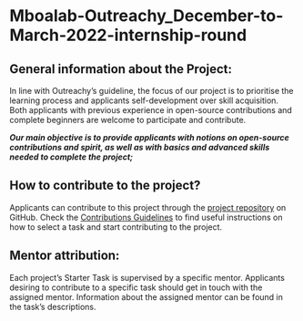 # Mboalab-Outreachy_December-to-March-2022-internship-round
## General information about the Project:

In line with Outreachy’s guideline, the focus of our project is to prioritise the learning process and applicants self-development over skill acquisition. 
Both applicants with previous experience in open-source contributions and complete beginners are welcome to participate and contribute. 

**_Our main objective is to provide applicants with notions on open-source contributions and spirit, as well as with basics and advanced skills needed to complete the project;_**

## How to contribute to the project?
Applicants can contribute to this project through the [project repository](https://github.com/Mboalab/Mboalab-Outreachy_December-to-March-2022-internship-round) on GitHub. 
Check the [Contributions Guidelines](https://github.com/Mboalab/Mboalab-Outreachy_December-to-March-2022-internship-round/blob/main/Project%E2%80%99s%20Contribution%20Information/Guidelines%20on%20how%20to%20contribute.md) to find useful instructions on how to select a task and start contributing to the project.

## Mentor attribution: 
Each project’s Starter Task is supervised by a specific mentor. Applicants desiring to contribute to a specific task should get in touch with the assigned mentor. 
Information about the assigned mentor can be found in the task’s descriptions.
